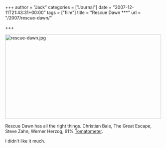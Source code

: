 +++
author = "Jack"
categories = ["Journal"]
date = "2007-12-11T21:43:31+00:00"
tags = ["film"]
title = "Rescue Dawn ***"
url = "/2007/rescue-dawn/"

+++

<img src="/files/rescue-dawn.jpg" alt="rescue-dawn.jpg" border="0" width="500" height="270" />

Rescue Dawn has all the right things. Christian Bale, The Great Escape, Steve Zahn, Werner Herzog, 91% [Tomatometer][1].

I didn't like it much.

 [1]: http://www.rottentomatoes.com/m/rescue_dawn/